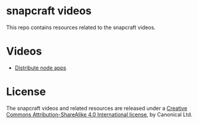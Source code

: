 # snapcraft videos

This repo contains resources related to the snapcraft videos.

# Videos

  * [Distribute node apps](distribute_node_apps)

# License

The snapcraft videos and related resources are released under a
[Creative Commons Attribution-ShareAlike 4.0 International license](https://creativecommons.org/licenses/by-sa/4.0/),
by Canonical Ltd.
